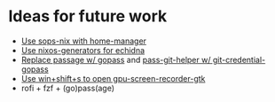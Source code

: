 # Ideas for future work

* [Use sops-nix with home-manager](https://github.com/Mic92/sops-nix?tab=readme-ov-file#use-with-home-manager)
* [Use nixos-generators for echidna](https://github.com/nix-community/nixos-generators?tab=readme-ov-file#cross-compiling)
* [Replace passage w/ gopass](https://github.com/gopasspw/gopass) and [pass-git-helper w/ git-credential-gopass](https://github.com/gopasspw/git-credential-gopass)
* [Use win+shift+s to open gpu-screen-recorder-gtk](https://git.dec05eba.com/gpu-screen-recorder-gtk/)
* rofi + fzf + (go)pass(age)
